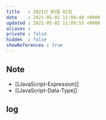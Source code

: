 ```yaml
---
title   : 2021년 05월 02일
date    : 2021-05-02 11:09:40 +0900
updated : 2021-05-02 11:09:55 +0900
aliases : 
private : false
hidden  : false
showReferences : true
---
```

## Note
- [[JavaScript-Expression]]
- [[JavaScript-Data-Type]]

## log
